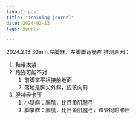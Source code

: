 ```yaml
---
layout: post
title: "Training journal"
date: 2024-02-13
tags: Sports

---
```

2024.2.13 30min.左脚麻，左脚脚背筋疼
推测原因：
1. 鞋带太紧
2. 跑姿可能不对
	1. 前脚掌平坦接触地面
	2. 落地是脚尖外斜，应该向前
3. 胫神经卡压
	1. 小腿麻：腘肌，比目鱼肌腱弓
	2. 脚掌麻：腘肌，比目鱼肌腱弓，踝管同时卡压